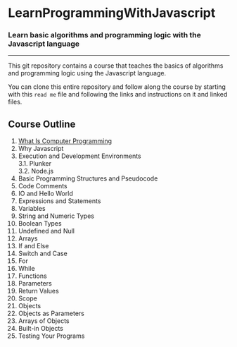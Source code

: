 # LearnProgrammingWithJavascript
### Learn basic algorithms and programming logic with the Javascript language
---
This git repository contains a course that teaches the basics of algorithms and programming logic using the Javascript language.

You can clone this entire repository and follow along the course by starting with this `read me` file and following the links and instructions on it and linked files.
## Course Outline
1. [What Is Computer Programming](https://github.com/mbarsott/LearnProgrammingWithJavascript/blob/master/01_WhatIsComputerProgramming.md) [](https://www.khanacademy.org/computing/computer-programming/programming/intro-to-programming/v/programming-intro)
2. Why Javascript [](https://app.pluralsight.com/library/courses/javascript-getting-started/table-of-contents)
3. Execution and Development Environments [](https://app.pluralsight.com/library/courses/learning-programming-javascript/table-of-contents)  
   3.1. Plunker [](https://app.pluralsight.com/library/courses/javascript-getting-started/table-of-contents)  
   3.2. Node.js [](https://app.pluralsight.com/library/courses/learning-programming-javascript/table-of-contents)
4. Basic Programming Structures and Pseudocode [](https://courses.edx.org/courses/course-v1:HarvardX+CS50+X/course/)
5. Code Comments [](https://app.pluralsight.com/library/courses/learning-programming-javascript/table-of-contents)
6. IO and Hello World [](https://www.hackerrank.com/challenges/30-hello-world/tutorial)
7. Expressions and Statements [](https://app.pluralsight.com/library/courses/javascript-programming-basics/table-of-contents)
8. Variables [](https://app.pluralsight.com/library/courses/javascript-getting-started/table-of-contents)
9. String and Numeric Types [](https://app.pluralsight.com/library/courses/javascript-getting-started/table-of-contents)
10. Boolean Types [](https://app.pluralsight.com/library/courses/javascript-getting-started/table-of-contents)
11. Undefined and Null [](https://app.pluralsight.com/library/courses/javascript-getting-started/table-of-contents)
12. Arrays [](https://app.pluralsight.com/library/courses/javascript-getting-started/table-of-contents)
13. If and Else [](https://app.pluralsight.com/library/courses/javascript-getting-started/table-of-contents)
14. Switch and Case [](https://app.pluralsight.com/library/courses/javascript-getting-started/table-of-contents)
15. For [](https://app.pluralsight.com/library/courses/javascript-getting-started/table-of-contents)
16. While [](https://app.pluralsight.com/library/courses/javascript-getting-started/table-of-contents)
17. Functions [](https://app.pluralsight.com/library/courses/javascript-getting-started/table-of-contents)
18. Parameters [](https://app.pluralsight.com/library/courses/javascript-getting-started/table-of-contents)
19. Return Values [](https://app.pluralsight.com/library/courses/javascript-getting-started/table-of-contents)
20. Scope [](https://app.pluralsight.com/library/courses/javascript-getting-started/table-of-contents)
21. Objects [](https://app.pluralsight.com/library/courses/javascript-getting-started/table-of-contents)
22. Objects as Parameters [](https://app.pluralsight.com/library/courses/javascript-getting-started/table-of-contents)
23. Arrays of Objects [](https://app.pluralsight.com/library/courses/javascript-getting-started/table-of-contents)
24. Built-in Objects [](https://app.pluralsight.com/library/courses/javascript-getting-started/table-of-contents)
25. Testing Your Programs [](https://app.pluralsight.com/library/courses/learning-programming-javascript/table-of-contents)
